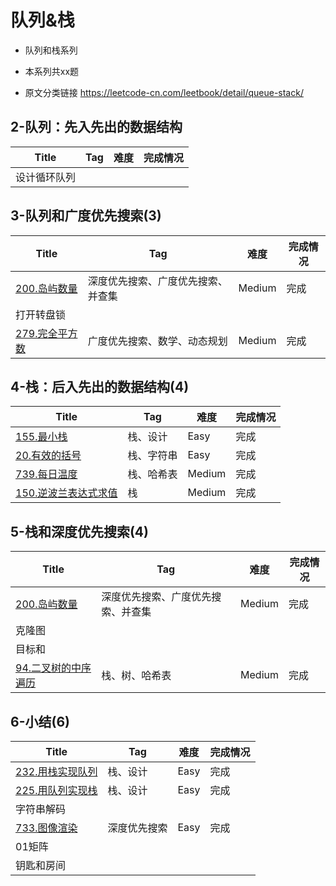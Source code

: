 # 队列&栈

- 队列和栈系列
- 本系列共xx题

- 原文分类链接 https://leetcode-cn.com/leetbook/detail/queue-stack/



## 2-队列：先入先出的数据结构

| Title        | Tag  | 难度 | 完成情况 |
| ------------ | ---- | ---- | -------- |
| 设计循环队列 |      |      |          |

## 3-队列和广度优先搜索(3)

| Title                                                        | Tag                                | 难度   | 完成情况 |
| ------------------------------------------------------------ | ---------------------------------- | ------ | -------- |
| [200.岛屿数量](https://leetcode-cn.com/problems/number-of-islands/) | 深度优先搜索、广度优先搜索、并查集 | Medium | 完成     |
| 打开转盘锁                                                   |                                    |        |          |
| [279.完全平方数](https://leetcode-cn.com/problems/perfect-squares/) | 广度优先搜索、数学、动态规划       | Medium | 完成     |

## 4-栈：后入先出的数据结构(4)

| Title                                                        | Tag        | 难度   | 完成情况 |
| ------------------------------------------------------------ | ---------- | ------ | -------- |
| [155.最小栈](https://leetcode-cn.com/problems/min-stack)     | 栈、设计   | Easy   | 完成     |
| [20.有效的括号](https://leetcode-cn.com/problems/valid-parentheses) | 栈、字符串 | Easy   | 完成     |
| [739.每日温度](https://leetcode-cn.com/problems/daily-temperatures/) | 栈、哈希表 | Medium | 完成     |
| [150.逆波兰表达式求值](https://leetcode-cn.com/problems/evaluate-reverse-polish-notation/) | 栈         | Medium | 完成     |

## 5-栈和深度优先搜索(4)

| Title                                                        | Tag                                | 难度   | 完成情况 |
| ------------------------------------------------------------ | ---------------------------------- | ------ | -------- |
| [200.岛屿数量](https://leetcode-cn.com/problems/number-of-islands/) | 深度优先搜索、广度优先搜索、并查集 | Medium | 完成     |
| 克隆图                                                       |                                    |        |          |
| 目标和                                                       |                                    |        |          |
| [94.二叉树的中序遍历](https://leetcode-cn.com/problems/binary-tree-inorder-traversal/) | 栈、树、哈希表                     | Medium | 完成     |

## 6-小结(6)

| Title                                                        | Tag          | 难度 | 完成情况 |
| ------------------------------------------------------------ | ------------ | ---- | -------- |
| [232.用栈实现队列](https://leetcode-cn.com/problems/implement-queue-using-stacks/) | 栈、设计     | Easy | 完成     |
| [225.用队列实现栈](https://leetcode-cn.com/problems/implement-stack-using-queues/) | 栈、设计     | Easy | 完成     |
| 字符串解码                                                   |              |      |          |
| [733.图像渲染](https://leetcode-cn.com/problems/flood-fill/) | 深度优先搜索 | Easy | 完成     |
| 01矩阵                                                       |              |      |          |
| 钥匙和房间                                                   |              |      |          |